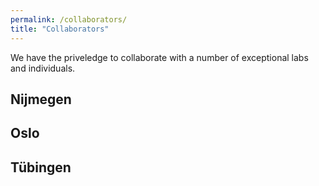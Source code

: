 ```yaml
---
permalink: /collaborators/
title: "Collaborators"
---
```


We have the priveledge to collaborate with a number of exceptional labs and individuals.

## Nijmegen

## Oslo

## Tübingen
